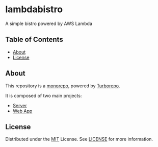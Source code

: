 # lambdabistro

A simple bistro powered by AWS Lambda

## Table of Contents

- [About](#about)
- [License](#license)

## About

This repository is a [monorepo](https://en.wikipedia.org/wiki/Monorepo), powered by [Turborepo](https://turbo.build/).

It is composed of two main projects:
- [Server](./server)
- [Web App](./web-app)

## License

Distributed under the [MIT](https://choosealicense.com/licenses/mit/) License.
See [LICENSE](LICENSE) for more information.